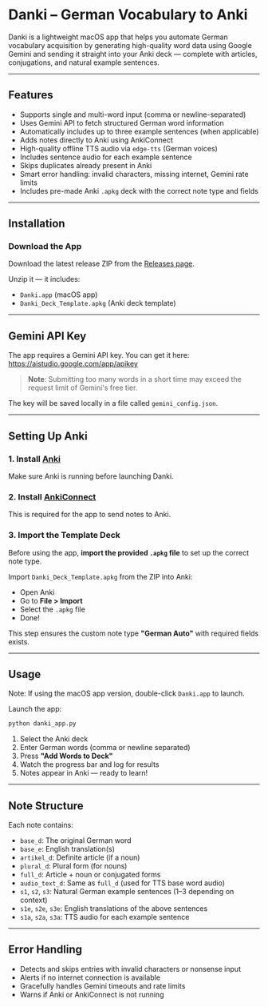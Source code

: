# Danki – German Vocabulary to Anki 

Danki is a lightweight macOS app that helps you automate German vocabulary acquisition by generating high-quality word data using Google Gemini and sending it straight into your Anki deck — complete with articles, conjugations, and natural example sentences.

---

## Features

- Supports single and multi-word input (comma or newline-separated)
- Uses Gemini API to fetch structured German word information
- Automatically includes up to three example sentences (when applicable)
- Adds notes directly to Anki using AnkiConnect
- High-quality offline TTS audio via `edge-tts` (German voices)
- Includes sentence audio for each example sentence
- Skips duplicates already present in Anki
- Smart error handling: invalid characters, missing internet, Gemini rate limits
- Includes pre-made Anki `.apkg` deck with the correct note type and fields

---

## Installation

### Download the App

Download the latest release ZIP from the [Releases page](https://github.com/udaysidhu99/danki/releases/latest).

Unzip it — it includes:
- `Danki.app` (macOS app)
- `Danki_Deck_Template.apkg` (Anki deck template)
---

## Gemini API Key

The app requires a Gemini API key. You can get it here:  
https://aistudio.google.com/app/apikey

> **Note**: Submitting too many words in a short time may exceed the request limit of Gemini's free tier.

The key will be saved locally in a file called `gemini_config.json`.

---

## Setting Up Anki

### 1. Install [Anki](https://apps.ankiweb.net/)
Make sure Anki is running before launching Danki.

### 2. Install [AnkiConnect](https://ankiweb.net/shared/info/2055492159)
This is required for the app to send notes to Anki.

### 3. Import the Template Deck
Before using the app, **import the provided `.apkg` file** to set up the correct note type.

Import `Danki_Deck_Template.apkg` from the ZIP into Anki:
- Open Anki
- Go to **File > Import**
- Select the `.apkg` file
- Done!

This step ensures the custom note type **"German Auto"** with required fields exists.

---

## Usage

Note: If using the macOS app version, double-click `Danki.app` to launch.

Launch the app:
```bash
python danki_app.py
```

1. Select the Anki deck
2. Enter German words (comma or newline separated)
3. Press **"Add Words to Deck"**
4. Watch the progress bar and log for results
5. Notes appear in Anki — ready to learn!

---

## Note Structure

Each note contains:
- `base_d`: The original German word
- `base_e`: English translation(s)
- `artikel_d`: Definite article (if a noun)
- `plural_d`: Plural form (for nouns)
- `full_d`: Article + noun or conjugated forms
- `audio_text_d`: Same as `full_d` (used for TTS base word audio)
- `s1`, `s2`, `s3`: Natural German example sentences (1–3 depending on context)
- `s1e`, `s2e`, `s3e`: English translations of the above sentences
- `s1a`, `s2a`, `s3a`: TTS audio for each example sentence

---

## Error Handling

- Detects and skips entries with invalid characters or nonsense input
- Alerts if no internet connection is available
- Gracefully handles Gemini timeouts and rate limits
- Warns if Anki or AnkiConnect is not running
